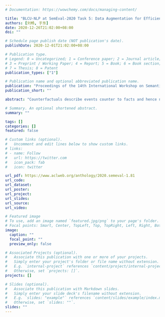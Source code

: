 ```yaml
---
# Documentation: https://wowchemy.com/docs/managing-content/

title: "BLCU-NLP at SemEval-2020 Task 5: Data Augmentation for Efficient Counterfactual Detecting"
authors: [刘畅, 于东]
date: 2020-12-26T21:02:00+08:00
doi: ""

# Schedule page publish date (NOT publication's date).
publishDate: 2020-12-01T21:02:00+08:00

# Publication type.
# Legend: 0 = Uncategorized; 1 = Conference paper; 2 = Journal article;
# 3 = Preprint / Working Paper; 4 = Report; 5 = Book; 6 = Book section;
# 7 = Thesis; 8 = Patent
publication_types: ["1"]

# Publication name and optional abbreviated publication name.
publication: "Proceedings of the 14th International Workshop on Semantic Evaluation"
publication_short: ""

abstract: "Counterfactuals describe events counter to facts and hence naturally involve common sense, knowledge, and reasoning. SemEval 2020 task 5 is focusing on this field. We participate in the subtask 1 and we use BERT as our system. Our Innovations are feature extraction and data augmentation. We extract and summarize features of counterfactual statements, augment counterfactual examples in training set with the help of these features, and two general methods of data augmentation is experimented in our work. We demonstrate the effectiveness of our approaches, which achieves 0.95 of subtask 1 in F1 while using only a subset of giving training set to fine-tune the BERT model, and our official submission achieves F1 0.802, which ranks us 16th in the competition."

# Summary. An optional shortened abstract.
summary: ""

tags: []
categories: []
featured: false

# Custom links (optional).
#   Uncomment and edit lines below to show custom links.
# links:
# - name: Follow
#   url: https://twitter.com
#   icon_pack: fab
#   icon: twitter

url_pdf: https://www.aclweb.org/anthology/2020.semeval-1.81
url_code:
url_dataset:
url_poster:
url_project:
url_slides:
url_source:
url_video:

# Featured image
# To use, add an image named `featured.jpg/png` to your page's folder. 
# Focal points: Smart, Center, TopLeft, Top, TopRight, Left, Right, BottomLeft, Bottom, BottomRight.
image:
  caption: ""
  focal_point: ""
  preview_only: false

# Associated Projects (optional).
#   Associate this publication with one or more of your projects.
#   Simply enter your project's folder or file name without extension.
#   E.g. `internal-project` references `content/project/internal-project/index.md`.
#   Otherwise, set `projects: []`.
projects: []

# Slides (optional).
#   Associate this publication with Markdown slides.
#   Simply enter your slide deck's filename without extension.
#   E.g. `slides: "example"` references `content/slides/example/index.md`.
#   Otherwise, set `slides: ""`.
slides: ""
---
```

